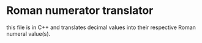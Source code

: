 # Roman numerator translator 
this file is in C++ and translates decimal values into their respective Roman numeral value(s).
